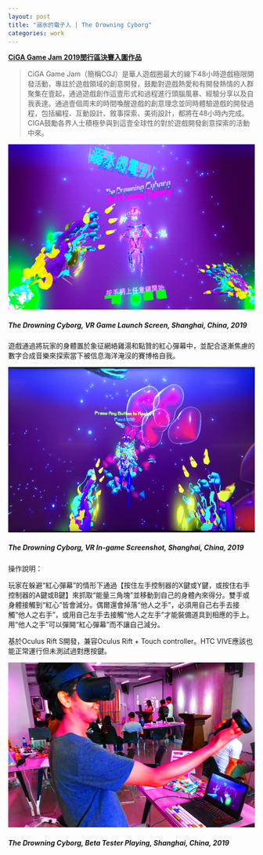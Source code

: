 ```yaml
---
layout: post
title: "溺水的電子人 | The Drowning Cyborg"
categories: work
---
```

[**CiGA Game Jam 2019閔行區決賽入圍作品**](https://www.youxibd.com/gamejam/detail/101)

>CiGA Game Jam（簡稱CGJ）是華人遊戲圈最大的線下48小時遊戲極限開發活動，專註於遊戲領域的創意開發，鼓勵對遊戲熱愛和有開發熱情的人群聚集在壹起，通過遊戲創作這壹形式和過程進行頭腦風暴、經驗分享以及自我表達。通過壹個周末的時間喚醒遊戲的創意理念並同時體驗遊戲的開發過程，包括編程、互動設計、敘事探索、美術設計，都將在48小時內完成。CIGA鼓勵各界人士積極參與到這壹全球性的對於遊戲開發創意探索的活動中來。

![alt text](/assets/drowning-cyborg/0.jpg "The Drowning Cyborg, VR Game Launch Screen, Shanghai, China, 2019")
##### _The Drowning Cyborg, VR Game Launch Screen, Shanghai, China, 2019_

遊戲通過將玩家的身體置於象征網絡雞湯和點贊的紅心彈幕中，並配合逐漸焦慮的數字合成音樂來探索當下被信息海洋淹沒的賽博格自我。

![alt text](/assets/drowning-cyborg/3.jpg "The Drowning Cyborg, VR In-game Screenshot, Shanghai, China, 2019")
##### _The Drowning Cyborg, VR In-game Screenshot, Shanghai, China, 2019_

操作說明：

玩家在躲避“紅心彈幕”的情形下通過【按住左手控制器的X鍵或Y鍵，或按住右手控制器的A鍵或B鍵】來抓取“能量三角塊”並移動到自己的身體內來得分。雙手或身體接觸到“紅心”皆會減分。偶爾還會掉落“他人之手”，必須用自己右手去接觸“他人之右手”，或用自己左手去接觸“他人之左手”才能裝備道具到相應的手上。用“他人之手”可以彈開“紅心彈幕”而不讓自己減分。

基於Oculus Rift S開發，兼容Oculus Rift + Touch controller。HTC VIVE應該也能正常運行但未測試過對應按鍵。

![alt text](/assets/drowning-cyborg/40.jpg "The Drowning Cyborg, Beta Tester Playing, Shanghai, China, 2019")
##### _The Drowning Cyborg, Beta Tester Playing, Shanghai, China, 2019_
